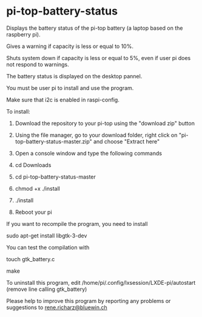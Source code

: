 # pi-top-battery-status

Displays the battery status of the pi-top battery (a laptop based on the raspberry pi).

Gives a warning if capacity is less or equal to 10%.

Shuts system down if capacity is less or equal to 5%, even if user pi does not respond to warnings. 

The battery status is displayed on the desktop pannel.

You must be user pi to install and use the program.

Make sure that i2c is enabled in raspi-config.  

To install:

  1. Download the repository to your pi-top using the "download zip" button

  2. Using the file manager, go to your download folder,
 right click on "pi-top-battery-status-master.zip" and choose "Extract here"

  3. Open a console window and type the following commands

  4. cd Downloads

  5. cd pi-top-battery-status-master

  6. chmod +x ./install

  7. ./install

  8. Reboot your pi

If you want to recompile the program, you need to install

  sudo apt-get install libgtk-3-dev

You can test the compilation with

  touch gtk_battery.c

  make

To uninstall this program, edit /home/pi/.config/lxsession/LXDE-pi/autostart (remove line calling gtk_battery)
  
Please help to improve this program by reporting any problems or suggestions to
  rene.richarz@bluewin.ch
